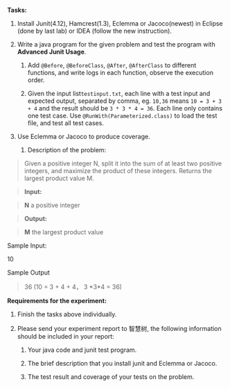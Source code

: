 **Tasks:**

1.  Install Junit(4.12), Hamcrest(1.3), Eclemma or Jacoco(newest) in Eclipse
    (done by last lab) or IDEA (follow the new instruction).

2.  Write a java program for the given problem and test the program with
    **Advanced Junit Usage**.

    1.  Add `@Before`, `@BeforeClass`, `@After`, `@AfterClass` to
        different functions, and write logs in each function, observe the
        execution order.

    2.  Given the input list`testinput.txt`, each line with a test input and
        expected output, separated by comma, eg. `10,36` means `10 = 3 + 3 +
        4` and the result should be `3 * 3 * 4 = 36`. Each line only
        contains one test case. Use `@RunWith(Parameterized.class)` to load
        the test file, and test all test cases.

3.  Use Eclemma or Jacoco to produce coverage.

    1.  Description of the problem:

>   Given a positive integer N, split it into the sum of at least two positive
>   integers, and maximize the product of these integers. Returns the largest
>   product value M.

>   **Input:**

>   **N** a positive integer

>   **Output:**

>   **M** the largest product value

Sample Input:

10

Sample Output

>   36 (10 = 3 + 4 + 4， 3 \*3\*4 = 36)

**Requirements for the experiment:**

1.  Finish the tasks above individually.

2.  Please send your experiment report to 智慧树, the following information
    should be included in your report:

    1.  Your java code and junit test program.

    2.  The brief description that you install junit and Eclemma or Jacoco.

    3.  The test result and coverage of your tests on the problem.

